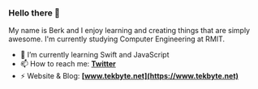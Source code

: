 ### Hello there 👋

My name is Berk and I enjoy learning and creating things that are simply awesome. I'm currently studying Computer Engineering at RMIT.

- 🌱 I’m currently learning Swift and JavaScript
- 📫 How to reach me: **[Twitter](https://twitter.com/stickybranches)**
- ⚡️ Website & Blog: **[www.tekbyte.net](https://www.tekbyte.net)**
